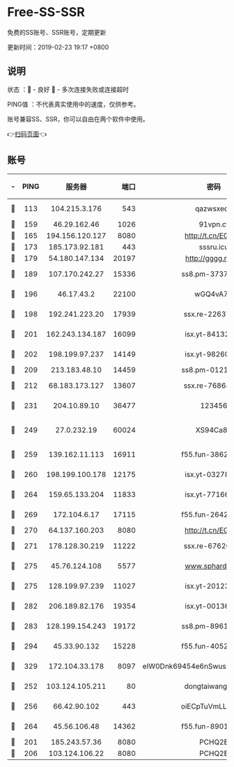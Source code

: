 # Free-SS-SSR

免费的SS账号、SSR账号，定期更新

更新时间：2019-02-23 19:17 +0800

## 说明

状态     ：🙂 - 良好 🙁 - 多次连接失败或连接超时

PING值   ：不代表真实使用中的速度，仅供参考。

账号兼容SS、SSR，你可以自由在两个软件中使用。

👉[扫码页面](https://liesauer.github.io/free-ss-ssr.github.io/)👈

## 账号

|-|PING|服务器|端口|密码|加密方式|区域|
|:----:|:----:|:-----:|-----:|:----:|:----:|:----:|
|🙂|113|104.215.3.176|543|qazwsxedc|aes-256-gcm|JP|
|🙂|159|46.29.162.46|1026|91vpn.cf|rc4-md5|RU|
|🙂|165|194.156.120.127|8080|http://t.cn/EGJIyrl|rc4-md5|RU|
|🙂|173|185.173.92.181|443|sssru.icu|rc4-md5|RU|
|🙂|179|54.180.147.134|20197|http://gggg.rocks|chacha20|KR|
|🙂|189|107.170.242.27|15336|ss8.pm-37378232|aes-256-cfb|US|
|🙂|196|46.17.43.2|22100|wGQ4vA7D|aes-256-gcm|RU|
|🙂|198|192.241.223.20|17939|ssx.re-22637861|aes-256-cfb|US|
|🙂|201|162.243.134.187|16099|isx.yt-84132635|aes-256-cfb|US|
|🙂|202|198.199.97.237|14149|isx.yt-98260741|aes-256-cfb|US|
|🙂|209|213.183.48.10|14459|ss8.pm-01218790|rc4-md5|RU|
|🙂|212|68.183.173.127|13607|ssx.re-76868937|aes-256-cfb|US|
|🙂|231|204.10.89.10|36477|123456|aes-256-cfb|US|
|🙂|249|27.0.232.19|60024|XS94Ca8K|xchacha20-ietf-poly1305|HK|
|🙂|259|139.162.11.113|16911|f55.fun-38620708|aes-256-cfb|SG|
|🙂|260|198.199.100.178|12175|isx.yt-03278448|aes-256-cfb|US|
|🙂|264|159.65.133.204|11833|isx.yt-77166284|aes-256-cfb|SG|
|🙂|269|172.104.6.17|17115|f55.fun-26427842|aes-256-cfb|US|
|🙂|270|64.137.160.203|8080|http://t.cn/EGJIyrl|rc4-md5|CA|
|🙂|271|178.128.30.219|11222|ssx.re-67626834|aes-256-cfb|SG|
|🙂|275|45.76.124.108|5577|www.sphard.com|aes-256-cfb|AU|
|🙂|275|128.199.97.239|11027|isx.yt-20123297|aes-256-cfb|SG|
|🙂|282|206.189.82.176|19354|isx.yt-00136364|aes-256-cfb|SG|
|🙂|283|128.199.154.243|19172|ss8.pm-89617917|aes-256-cfb|SG|
|🙂|294|45.33.90.132|15228|f55.fun-40522373|aes-256-cfb|US|
|🙂|329|172.104.33.178|8097|eIW0Dnk69454e6nSwuspv9DmS201tQ0D|aes-256-cfb|SG|
|🙂|252|103.124.105.211|80|dongtaiwang.com|aes-256-cfb|US|
|🙂|256|66.42.90.102|443|oiECpTuVmLLxk4Ts|aes-256-cfb|US|
|🙂|264|45.56.106.48|14362|f55.fun-89010731|aes-256-cfb|US|
|🙁|201|185.243.57.36|8080|PCHQ2E|rc4-md5|US|
|🙁|206|103.124.106.22|8080|PCHQ2E|rc4-md5|US|

